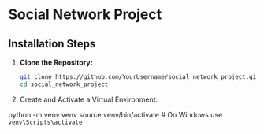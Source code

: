 # Social Network Project

## Installation Steps

1. **Clone the Repository:**
   ```bash
   git clone https://github.com/YourUsername/social_network_project.git
   cd social_network_project
2. Create and Activate a Virtual Environment:

python -m venv venv
source venv/bin/activate  # On Windows use `venv\Scripts\activate`


